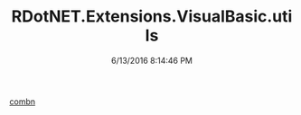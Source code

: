 ﻿---
title: RDotNET.Extensions.VisualBasic.utils
date: 6/13/2016 8:14:46 PM
---

[combn](T-RDotNET.Extensions.VisualBasic.utils.combn.html)
